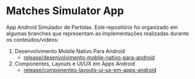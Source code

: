 # Matches Simulator App
App Android Simulador de Partidas. Este repositório foi organizado em algumas branches que representam as implementações realizadas durante os conteúdos/vídeos:
1. Desenvolvimento Mobile Nativo Para Android
    - [release/desenvolvimento-mobile-nativo-para-android](https://github.com/victorgusto/matches-simulator-app/tree/desenvolvimento-mobile-nativo-para-android)
2. Componentes, Layouts e UI/UX em Apps Android
    - [release/componentes-layouts-ui-ux-em-apps-android](https://github.com/victorgusto/matches-simulator-app/tree/release/componentes-layouts-ui-ux-em-apps-android)
 


